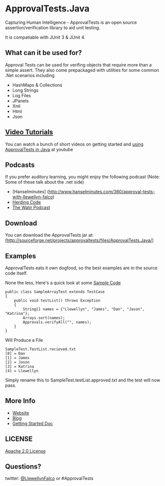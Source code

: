 ApprovalTests.Java
==================
Capturing Human Intelligence - ApprovalTests is an open source assertion/verification library to aid unit testing.

It is compatiable with JUnit 3 & JUnit 4.

What can it be used for?
---

Approval Tests can be used for verifing objects that require more than a simple assert. They also come prepackaged with utilities for some common .Net scenarios including


- HashMaps & Collections
- Long Strings
- Log Files
- JPanels
- Xml
- Html
- Json


[Video Tutorials](http://www.youtube.com/playlist?list=PLFBA98F47156EFAA9&feature=view_all)
---

You can watch a bunch of short videos on getting started and [using ApprovalTests in Java](http://www.youtube.com/playlist?list=PLFBA98F47156EFAA9&feature=view_all) at youtube

Podcasts
---
If you prefer auditory learning, you might enjoy the following podcast (Note: Some of these talk about the .net side)

- [Hanselminutes] (http://www.hanselminutes.com/360/approval-tests-with-llewellyn-falco)
- [Herding Code](http://www.developerfusion.com/media/122649/herding-code-117-llewellyn-falcon-on-approval-tests/)
- [The Watir Podcast](http://watirpodcast.com/podcast-53/)


Download 
---
You can download the ApprovalTests jar at: [http://sourceforge.net/projects/approvaltests/files/ApprovalTests.Java/]


Examples
---
ApprovalTests eats it own dogfood, so the best examples are in the source code itself.

None the less,  Here's a quick look at some
[Sample Code](https://github.com/approvals/ApprovalTests.Java/blob/master/java/org/approvaltests/tests/demos/SampleArrayTest.java)
   	
	public class SampleArrayTest extends TestCase
	{
		public void testList() throws Exception
		{
			String[] names = {"Llewellyn", "James", "Dan", "Jason", "Katrina"};
			Arrays.sort(names);
			Approvals.verifyAll("", names);
		}
	}

Will Produce a File 

    SampleTest.TestList.recieved.txt
    [0] = Dan
    [1] = James
    [2] = Jason
    [3] = Katrina
    [4] = Llewellyn

Simply rename this to SampleTest.testList.approved.txt and the test will now pass.


More Info
---

- [Website](http://approvaltests.sourceforge.net/)
- [Blog](http://blog.approvaltests.com/)
- [Getting Started Doc](https://github.com/approvals/ApprovalTests.Java/raw/master/build/resources/approval_tests/documentation/ApprovalTest%20-%20Getting%20Started.pdf)

	
## LICENSE
[Apache 2.0 License](https://github.com/SignalR/SignalR/blob/master/LICENSE.md)


Questions?
---

twitter: [@LlewellynFalco](https://twitter.com/#!/llewellynfalco) or #ApprovalTests
